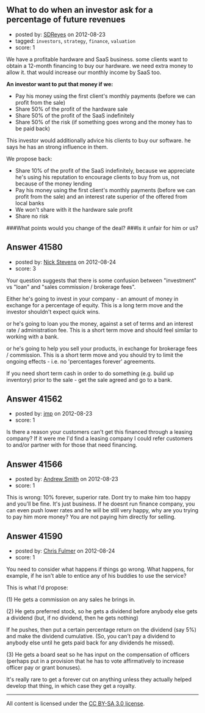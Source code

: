 ## What to do when an investor ask for a percentage of future revenues

- posted by: [SDReyes](https://stackexchange.com/users/-1/5001-sdreyes) on 2012-08-23
- tagged: `investors`, `strategy`, `finance`, `valuation`
- score: 1

We have a profitable hardware and SaaS business. some clients want to obtain a 12-month financing to buy our hardware. we need extra money to allow it. that would increase our monthly income by SaaS too.

**An investor want to put that money if we:**

  - Pay his money using the first client's monthly payments (before we can profit from the sale)
  - Share 50% of the profit of the hardware sale
  - Share 50% of the profit of the SaaS indefinitely
  - Share 50% of the risk (if something goes wrong and the money has to be paid back)

This investor would additionally advice his clients to buy our software. he says he has an strong influence in them.

We propose back:

  - Share 10% of the profit of the SaaS indefinitely, because we appreciate he's using his reputation to encourage clients to buy from us, not because of the money lending
  - Pay his money using the first client's monthly payments (before we can profit from the sale) and an interest rate superior of the offered from local banks
  - We won't share with it the hardware sale profit 
  - Share no risk

###What points would you change of the deal?
###Is it unfair for him or us?


## Answer 41580

- posted by: [Nick Stevens](https://stackexchange.com/users/-1/15902-nick-stevens) on 2012-08-24
- score: 3

Your question suggests that there is some confusion between "investment" vs "loan" and "sales commission / brokerage fees".

Either he's going to invest in your company - an amount of money in exchange for a percentage of equity. This is a long term move and the investor shouldn't expect quick wins.

or he's going to loan you the money, against a set of terms and an interest rate / administration fee. This is a short term move and should feel similar to working with a bank.

or he's going to help you sell your products, in exchange for brokerage fees / commission. This is a short term move and you should try to limit the ongoing effects - i.e. no 'percentages forever' agreements.

If you need short term cash in order to do something (e.g. build up inventory) prior to the sale - get the sale agreed and go to a bank.


## Answer 41562

- posted by: [jmp](https://stackexchange.com/users/-1/6764-jmp) on 2012-08-23
- score: 1

Is there a reason your customers can't get this financed through a leasing company?  If it were me I'd find a leasing company I could refer customers to and/or partner with for those that need financing.


## Answer 41566

- posted by: [Andrew Smith](https://stackexchange.com/users/-1/18504-andrew-smith) on 2012-08-23
- score: 1

This is wrong: 10% forever, superior rate. Dont try to make him too happy and you'll be fine. It's just business. If he doesnt run finance company, you can even push lower rates and he will be still very happy, why are you trying to pay him more money? You are not paying him directly for selling.


## Answer 41590

- posted by: [Chris Fulmer](https://stackexchange.com/users/-1/17026-chris-fulmer) on 2012-08-24
- score: 1

You need to consider what happens if things go wrong.  What happens, for example, if he isn't able to entice any of his buddies to use the service?  

This is what I'd propose:

(1) He gets a commission on any sales he brings in.

(2) He gets preferred stock, so he gets a dividend before anybody else gets a dividend (but, if no dividend, then he gets nothing)

If he pushes, then put a certain percentage return on the dividend (say 5%) and make the dividend cumulative.  (So, you can't pay a dividend to anybody else until he gets paid back for any dividends he missed).

(3) He gets a board seat so he has input on the compensation of officers (perhaps put in a provision that he has to vote affirmatively to increase officer pay or grant bonuses).

It's really rare to get a forever cut on anything unless they actually helped develop that thing, in which case they get a royalty.



---

All content is licensed under the [CC BY-SA 3.0 license](https://creativecommons.org/licenses/by-sa/3.0/).
